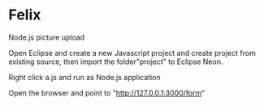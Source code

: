 # Felix
Node.js picture upload

Open Eclipse and create a new Javascript project and create project from existing source, then import the folder"project" to Eclipse Neon.

Right click a.js and run as Node.js application

Open the browser and point to "http://127.0.0.1:3000/form" 
